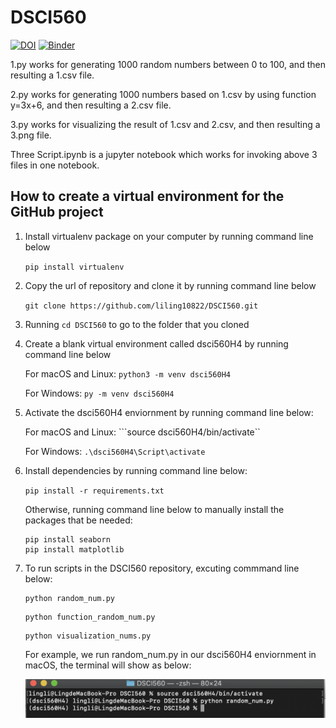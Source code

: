 # DSCI560
[![DOI](https://zenodo.org/badge/298402588.svg)](https://zenodo.org/badge/latestdoi/298402588)
[![Binder](https://mybinder.org/badge_logo.svg)](https://mybinder.org/v2/gh/liling10822/DSCI560.git/master?filepath=Three%20Scripts.ipynb)

1.py works for generating 1000 random numbers between 0 to 100, and then resulting a 1.csv file.

2.py works for generating 1000 numbers based on 1.csv by using function y=3x+6, and then resulting a 2.csv file.

3.py works for visualizing the result of 1.csv and 2.csv, and then resulting a 3.png file.

Three Script.ipynb is a jupyter notebook which works for invoking above 3 files in one notebook.

 ## How to create a virtual environment for the GitHub project
 
1. Install virtualenv package on your computer by running command line below
 
      ```pip install virtualenv```
 
2. Copy the url of repository and clone it by running command line below
  
      ```git clone https://github.com/liling10822/DSCI560.git```
  
3. Running ```cd DSCI560```  to go to the folder that you cloned
 
4. Create a blank virtual environment called dsci560H4 by running command line below
 
     For macOS and Linux: ```python3 -m venv dsci560H4```
   
     For Windows: ```py -m venv dsci560H4```
5. Activate the dsci560H4 enviornment by running command line below:

     For macOS and Linux: ```source dsci560H4/bin/activate``
   
     For Windows: ```.\dsci560H4\Script\activate```
6. Install dependencies by running command line below:

    ````pip install -r requirements.txt````
    
   Otherwise, running command line below to manually install the packages that be needed:
    ````
    pip install seaborn
    pip install matplotlib
    ````
7. To run scripts in the DSCI560 repository, excuting commmand line below:

    ```
    python random_num.py
    ```
    ```
    python function_random_num.py
    ```
    ```
    python visualization_nums.py
    ```
    For example, we run random_num.py in our dsci560H4 enviornment in macOS, the terminal will show as below:
    
    ![image](https://raw.githubusercontent.com/liling10822/DSCI560/master/screeshot_of_run_random_num.png)
    
